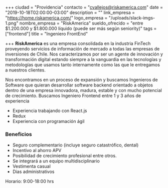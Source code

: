 +++
ciudad = "Providencia"
contacto = "cvallejos@riskamerica.com"
date = "2019-10-18T02:00:00-03:00"
description = ""
link_empresa = "https://home.riskamerica.com/"
logo_empresa = "/uploads/slack-imgs-1.png"
nombre_empresa = "RiskAmerica"
sueldo_ofrecido = "entre $1.200.000 y $1.800.000 líquido (puede ser más según seniority)"
tags = ["frontend"]
title = "Ingeniero FrontEnd"

+++
**RiskAmerica** es una empresa consolidada en la industria FinTech proveyendo servicios de información de mercado a todas las empresas de inversiones de Chile. Nos caracterizamos por ser un agente de innovación y transformación digital estando siempre a la vanguardia en las tecnologías y metodologías que usamos tanto internamente como las que le entregamos a nuestros clientes.

Nos encontramos en un proceso de expansión y buscamos Ingenieros de Software que quieran desarrollar software backend orientado a objetos dentro de una empresa innovadora, madura, estable y con mucho potencial de crecimiento.  Buscamos Ingeniero Frontend entre 1 y 3 años de experiencia

* Experiencia trabajando con React.js
* Redux
* Experiencia con programación ágil

### Beneficios

* Seguro complementario (incluye seguro catastrófico, dental)
* Incentivo al ahorro APV
* Posibilidad de crecimiento profesional entre otros.
* Se integrará a un equipo multidisciplinario
* Vestimenta casual
* Dias administrativos

Horario: 9:00-18:00 hrs